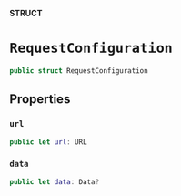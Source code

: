 **STRUCT**

# `RequestConfiguration`

```swift
public struct RequestConfiguration
```

## Properties
### `url`

```swift
public let url: URL
```

### `data`

```swift
public let data: Data?
```
